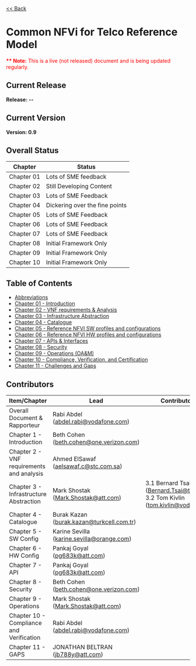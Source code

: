 [<< Back](https://cntt-n.github.io/CNTT/)
# Common NFVi for Telco Reference Model

<p><span style="color: #ff0000;"><strong>** Note:</strong> This is a live (not released) document and is being updated regularly.</span></p>

## Current Release
**Release: --**

## Current Version
**Version: 0.9**

## Overall Status

| Chapter | Status |
| --- | --- |
| Chapter 01 | Lots of SME feedback |
| Chapter 02 | Still Developing Content |
| Chapter 03 | Lots of SME Feedback |
| Chapter 04 | Dickering over the fine points |
| Chapter 05 | Lots of SME Feedback |
| Chapter 06 | Lots of SME Feedback |
| Chapter 07 | Lots of SME Feedback |
| Chapter 08 | Initial Framework Only |
| Chapter 09 | Initial Framework Only |
| Chapter 10 | Initial Framework Only |

## Table of Contents
* [Abbreviations](abbreviations.md)
* [Chapter 01 - Introduction](chapters/chapter01.md)
* [Chapter 02 - VNF requirements & Analysis](chapters/chapter02.md)
* [Chapter 03 - Infrastructure Abstraction](chapters/chapter03.md)
* [Chapter 04 - Catalogue](chapters/chapter04.md)
* [Chapter 05 - Reference NFVI SW profiles and configurations](chapters/chapter05.md)
* [Chapter 06 - Reference NFVI HW profiles and configurations](chapters/chapter06.md)
* [Chapter 07 - APIs & Interfaces](chapters/chapter07.md)
* [Chapter 08 - Security](chapters/chapter08.md)
* [Chapter 09 - Operations (OA&M)](chapters/chapter09.md)
* [Chapter 10 - Compliance, Verification, and Certification](chapters/chapter10.md)
* [Chapter 11 - Challenges and Gaps](chapters/chapter11.md)

## Contributors


| Item/Chapter                  | Lead                                     | Contributors list | Priority |
|-------------------------------|------------------------------------------|-------------------|----------|
| Overall Document & Rapporteur | Rabi Abdel (abdel.rabi@vodafone.com) | | |
| Chapter 1 - Introduction | Beth Cohen (beth.cohen@one.verizon.com) | | 1 |
| Chapter 2 - VNF requirements and analysis | Ahmed ElSawaf (aelsawaf.c@stc.com.sa) | | 1 |
| Chapter 3 - Infrastructure Abstraction | Mark Shostak (Mark.Shostak@att.com) | 3.1 Bernard Tsai (Bernard.Tsai@telekom.de), 3.2 Tom Kivlin (tom.kivlin@vodafone.com) | 1 |
| Chapter 4 - Catalogue | Burak Kazan (burak.kazan@turkcell.com.tr) | | 1 |
| Chapter 5 - SW Config | Karine Sevilla (karine.sevilla@orange.com) | | 1 |
| Chapter 6 - HW Config | Pankaj Goyal (pg683k@att.com) | | 1 |
| Chapter 7 - API | Pankaj Goyal (pg683k@att.com) | | 1 (subset) |
| Chapter 8 - Security | Beth Cohen (beth.cohen@one.verizon.com) | | >1 |
| Chapter 9 - Operations | Mark Shostak (Mark.Shostak@att.com) | | >1 |
| Chapter 10 - Compliance and Verification | Rabi Abdel (abdel.rabi@vodafone.com) | | >1 |
| Chapter 11 - GAPS | JONATHAN BELTRAN (jb788y@att.com) | | >1 |
